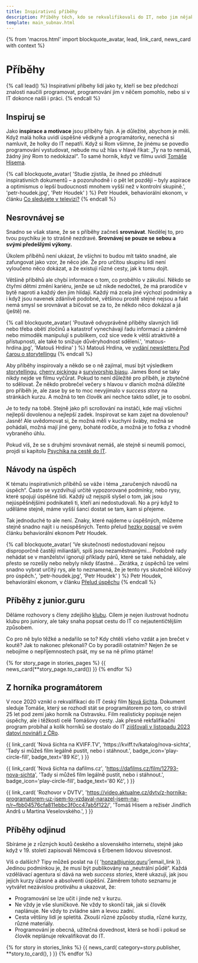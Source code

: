 ```yaml
---
title: Inspirativní příběhy
description: Příběhy těch, kdo se rekvalifikovali do IT, nebo jim nějak programování pomáhá
template: main_subnav.html
---
```


{% from 'macros.html' import blockquote_avatar, lead, link_card, news_card with context %}

# Příběhy

{% call lead() %}
Inspirativní příbehy lidí jako ty, kteří se bez předchozí znalosti naučili programovat, programování jim v něčem pomohlo, nebo si v IT dokonce našli i práci.
{% endcall %}

## Inspiruj se

Jako **inspirace a motivace** jsou příběhy fajn.
A je důležité, abychom je měli.
Když malá holka uvidí úspěšné vědkyně a programátorky, nenechá si namluvit, že holky do IT nepatří.
Když si Rom všimne, že jinému se povedlo programování vystudovat, nebude mu už hlas v hlavě říkat: „Ty na to nemáš, žádný jiný Rom to nedokázal“.
To samé horník, když ve filmu uvidí [Tomáše Hisema](#z-hornika-programatorem).

{% call blockquote_avatar(
  'Studie zjistila, že ihned po zhlédnutí inspirativních dokumentů – a pozoruhodně i o pět let později – byly aspirace a optimismus o lepší budoucnosti mnohem vyšší než v kontrolní skupině.',
  'petr-houdek.jpg',
  'Petr Houdek'
) %}
  Petr Houdek, behaviorální ekonom, v článku [Co sledujete v televizi?](https://houdekpetr.blogspot.com/2024/02/co-sledujete-v-televizi.html)
{% endcall %}

## Nesrovnávej se

Snadno se však stane, že se s příběhy začneš **srovnávat**.
Nedělej to, pro tvou psychiku je to strašně nezdravé.
**Srovnávej se pouze se sebou a svými předešlými výkony.**

Úkolem příběhů není ukázat, že všichni to budou mít takto snadné, ale zafungovat jako vzor, že něco jde.
Že pro určitou skupinu lidí není vyloučeno něco dokázat, a že existují různé cesty, jak k tomu dojít.

Většině příběhů ale chybí informace o tom, co proběhlo v zákulisí.
Někdo se čtyřmi dětmi změní kariéru, jenže se už nikde nedočteš, že má prarodiče v bytě naproti a každý den jim hlídají.
Každý má zcela jiné výchozí podmínky a i když jsou navenek zdánlivě podobné, většinou prostě stejné nejsou a fakt nemá smysl se srovnávat a bičovat se za to, že někdo něco dokázal a já (ještě) ne.

{% call blockquote_avatar(
  'Poutavě odvyprávěné příběhy slavných lidí nebo třeba obětí zločinů a katastrof vynechávají řadu informací a záměrně nebo mimoděk manipulují s publikem, což sice vede k větší atraktivitě a přístupnosti, ale také to snižuje důvěryhodnost sdělení.',
  'matous-hrdina.jpg',
  'Matouš Hrdina'
) %}
  Matouš Hrdina, ve [vydání newsletteru Pod čarou o storytellingu](https://www.seznamzpravy.cz/clanek/kultura-pod-carou-kazdy-pribeh-je-lez-neprehanejme-to-s-jejich-vypravenim-208049)
{% endcall %}

Aby příběhy inspirovaly a někdo se o ně zajímal, musí být výsledkem [storytellingu](https://en.wikipedia.org/wiki/Storytelling), [cherry pickingu](https://en.wikipedia.org/wiki/Cherry_picking) a [survivorship biasu](https://en.wikipedia.org/wiki/Survivorship_bias).
James Bond se taky nikdy nejde ve filmu vyčůrat.
Pokud to není důležité pro příběh, je zbytečné to sdělovat.
Že někdo probrečel večery s hlavou v dlaních možná důležité pro příběh je, ale zase by se to moc nevyjímalo v _success story_ na stránkách kurzu.
A možná to ten člověk ani nechce takto sdílet, je to osobní.

Je to tedy na tobě.
Stejně jako při scrollování na instáči, kde mají všichni nejlepší dovolenou a nejlepší zadek.
Inspirovat se kam zajet na dovolenou? Jasně!
Ale uvědomovat si, že možná měli v kuchyni šváby, možná se pohádali, možná mají jiné geny, bohaté rodiče, a možná je to fotka z vhodně vybraného úhlu.

Pokud víš, že se s druhými srovnávat nemáš, ale stejně si neumíš pomoci, projdi si kapitolu [Psychika na cestě do IT](handbook/mental-health.md).

## Návody na úspěch

K tématu inspirativních příběhů se váže i téma „zaručených návodů na úspěch“.
Často se vyzdvihují určité vypozorované podmínky, nebo rysy, které spojují úspěšné lidi.
Každý už nejspíš slyšel o tom, jak jsou nejúspěšnějšími podnikateli ti, kteří ani nedostudovali.
No a prý když to uděláme stejně, máme vyšší šanci dostat se tam, kam si přejeme.

Tak jednoduché to ale není. Znaky, které najdeme u úspěšných, můžeme stejně snadno najít i u neúspěšných. Tento přelud [hezky popsal](https://houdekpetr.blogspot.com/2024/07/prelud-uspechu.html) ve svém článku behaviorální ekonom Petr Houdek.

{% call blockquote_avatar(
  'Ve skutečnosti nedostudovaní nejsou disproporčně častěji miliardáři, spíš jsou nezaměstnanými… Podobně rady nehádat se v manželství ignorují příklady párů, které se také nehádaly, ale přesto se rozešly nebo nebyly nikdy šťastné… Zkrátka, z úspěchů lze velmi snadno vybrat určitý rys, ale to neznamená, že je tento rys skutečně klíčový pro úspěch.',
  'petr-houdek.jpg',
  'Petr Houdek'
) %}
  Petr Houdek, behaviorální ekonom, v článku [Přelud úspěchu](https://houdekpetr.blogspot.com/2024/07/prelud-uspechu.html)
{% endcall %}

## Příběhy z junior.guru

Děláme rozhovory s členy zdejšího [klubu](club.md).
Cílem je nejen ilustrovat hodnotu klubu pro juniory, ale taky snaha popsat cestu do IT co nejautentičtějším způsobem.

Co pro ně bylo těžké a nedařilo se to?
Kdy chtěli všeho vzdát a jen brečet v koutě?
Jak to nakonec překonali?
Co by poradili ostatním?
Nejen že se nebojíme o nepříjemnostech psát, my se na ně přímo ptáme!

{% for story_page in stories_pages %}
  {{ news_card(**story_page.to_card()) }}
{% endfor %}

## Z horníka programátorem

V roce 2020 vznikl o rekvalifikaci do IT český film [Nová šichta](https://www.csfd.cz/film/892942-nova-sichta/).
Dokument sleduje Tomáše, který se rozhodl stát se programátorem po tom, co strávil 25 let pod zemí jako horník na Ostravsku.
Film realisticky popisuje nejen úspěchy, ale i těžkosti celé Tomášovy cesty.
Jak přesně rekfalifikační program probíhal a kolik horníků se dostalo do IT [zjišťovali v listopadu 2023 datoví novináři z ČRo](https://www.irozhlas.cz/zpravy-domov/okd-rekvalifikace-horniku-programatori-ridici-data_2311030620_fil).

<div class="link-cards">
  {{ link_card(
    'Nová šichta na KVIFF.TV',
    'https://kviff.tv/katalog/nova-sichta',
    'Tady si můžeš film legálně pustit, nebo i stáhnout.',
    badge_icon='play-circle-fill',
    badge_text='89 Kč',
  ) }}

  {{ link_card(
    'Nová šichta na dafilms.cz',
    'https://dafilms.cz/film/12793-nova-sichta',
    'Tady si můžeš film legálně pustit, nebo i stáhnout.',
    badge_icon='play-circle-fill',
    badge_text='80 Kč',
  ) }}

  {{ link_card(
    'Rozhovor v DVTV',
    'https://video.aktualne.cz/dvtv/z-hornika-programatorem-uz-jsem-to-vzdaval-narazel-jsem-na-n/r~fbb04576cfa811ebbc3f0cc47ab5f122/',
    'Tomáš Hisem a režisér Jindřich Andrš u Martina Veselovského.',
  ) }}
</div>

## Příběhy odjinud

Sbíráme je z různých koutů českého a slovenského internetu, stejně jako když v 19. století zapisovali Němcová s Erbenem lidovou slovesnost.

Víš o dalších?
Tipy můžeš poslat na {{ 'honza@junior.guru'|email_link }}.
Jedinou podmínkou je, že musí být publikovány na „neutrální půdě“.
Každá vzdělávací agentura si dává na web _success stories_, které ukazují, jak jsou jejich kurzy úžasné a absolventi úspěšní.
Záměrem tohoto seznamu je vytvářet nezávislou protiváhu a ukazovat, že:

-   Programování se lze učit i jinde než v kurzu.
-   Ne vždy je vše sluníčkové.
    Ne vždy to skončí tak, jak si člověk naplánuje.
    Ne vždy to zvládne sám a levou zadní.
-   Cesta většiny lidí je spletitá.
    Zkouší různé způsoby studia, různé kurzy, různé materiály.
-   Programování je obecná, užitečná dovednost, která se hodí i pokud se člověk neplánuje rekvalifikovat do IT.

{% for story in stories_links %}
  {{
    news_card(
      category=story.publisher,
      **story.to_card(),
    )
  }}
{% endfor %}
